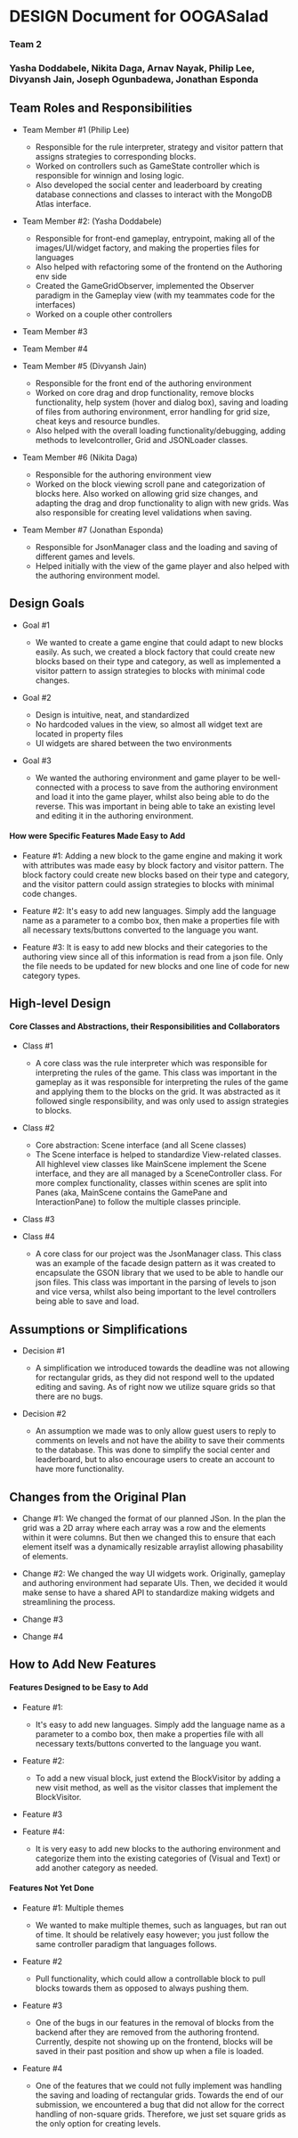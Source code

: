 # DESIGN Document for OOGASalad

### Team 2

### Yasha Doddabele, Nikita Daga, Arnav Nayak, Philip Lee, Divyansh Jain, Joseph Ogunbadewa, Jonathan Esponda

## Team Roles and Responsibilities

* Team Member #1 (Philip Lee)
    * Responsible for the rule interpreter, strategy and visitor pattern that assigns strategies to
      corresponding blocks.
    * Worked on controllers such as GameState controller which is responsible for winnign and losing
      logic.
    * Also developed the social center and leaderboard by creating database connections and classes
      to
      interact with the MongoDB Atlas interface.

* Team Member #2: (Yasha Doddabele)
    * Responsible for front-end gameplay, entrypoint, making all of the images/UI/widget
      factory, and making the properties files for languages
    * Also helped with refactoring some of the frontend on the Authoring env side
    * Created the GameGridObserver, implemented the Observer paradigm in the Gameplay view (with my
      teammates code for the interfaces)
    * Worked on a couple other controllers


* Team Member #3

* Team Member #4

* Team Member #5 (Divyansh Jain)
    * Responsible for the front end of the authoring environment
    * Worked on core drag and drop functionality, remove blocks functionality, help system (hover
      and dialog box),
      saving and loading of files from authoring environment, error handling for grid size, cheat
      keys and resource bundles.
    * Also helped with the overall loading functionality/debugging, adding methods to
      levelcontroller, Grid and JSONLoader classes.


* Team Member #6 (Nikita Daga)
    * Responsible for the authoring environment view
    * Worked on the block viewing scroll pane and categorization of blocks here. Also worked on
      allowing
      grid size changes, and adapting the drag and drop functionality to align with new grids. Was
      also
      responsible for creating level validations when saving.

* Team Member #7 (Jonathan Esponda)
    * Responsible for JsonManager class and the loading and saving of different games and levels.
    * Helped initially with the view of the game player and also helped with the authoring
      environment
      model.

## Design Goals

* Goal #1
    * We wanted to create a game engine that could adapt to new blocks easily. As such, we created a
      block factory that could create new blocks based on their type and category, as well as
      implemented
      a visitor pattern to assign strategies to blocks with minimal code changes.


* Goal #2
    * Design is intuitive, neat, and standardized
    * No hardcoded values in the view, so almost all widget text are located in property files
    * UI widgets are shared between the two environments

* Goal #3
    * We wanted the authoring environment and game player to be well-connected with a process to
      save from the authoring environment and load it into the game player, whilst also being able
      to do
      the reverse. This was important in being able to take an existing level and editing it in the
      authoring environment.

#### How were Specific Features Made Easy to Add

* Feature #1: Adding a new block to the game engine and making it work with attributes was made easy
  by block
  factory and visitor pattern. The block factory could create new blocks based on their type and
  category, and the visitor pattern could assign strategies to blocks with minimal code changes.

* Feature #2: It's easy to add new languages. Simply add the language name as a parameter to a combo
  box,
  then make a properties file with all necessary texts/buttons converted to the language you want.

* Feature #3: It is easy to add new blocks and their categories to the authoring view since all
  of this information is read from a json file. Only the file needs to be updated for new blocks and
  one line of code for new category types.

## High-level Design

#### Core Classes and Abstractions, their Responsibilities and Collaborators

* Class #1
    * A core class was the rule interpreter which was responsible for interpreting the rules of the
      game. This class was important in the gameplay as it was responsible for interpreting the
      rules
      of the game and applying them to the blocks on the grid. It was abstracted as it followed
      single
      responsibility, and was only used to assign strategies to blocks.

* Class #2
    * Core abstraction: Scene interface (and all Scene classes)
    * The Scene interface is helped to standardize View-related classes. All highlevel view classes
      like MainScene implement the Scene interface, and they are all managed by a SceneController
      class.
      For more complex functionality, classes within scenes are split into Panes (aka, MainScene
      contains
      the GamePane and InteractionPane) to follow the multiple classes principle.


* Class #3

* Class #4
    * A core class for our project was the JsonManager class. This class was an example of the
      facade design pattern as it was created to encapsulate the GSON library that we used to be
      able to handle our json files. This class was important in the parsing of levels to json and
      vice versa, whilst also being important to the level controllers being able to save and load.

## Assumptions or Simplifications

* Decision #1
    * A simplification we introduced towards the deadline was not allowing for rectangular grids, as
      they did not respond well to the updated editing and saving. As of right now we utilize square
      grids so that there are no bugs.

* Decision #2
    * An assumption we made was to only allow guest users to reply to comments on levels and not
      have the
      ability to save their comments to the database. This was done to simplify the social center
      and leaderboard,
      but to also encourage users to create an account to have more functionality.

## Changes from the Original Plan

* Change #1: We changed the format of our planned JSon. In the plan the grid was a 2D array where
  each array was a row and the elements within it were columns. But then we changed this to ensure
  that each element itself was a dynamically resizable arraylist allowing phasability of elements.

* Change #2: We changed the way UI widgets work. Originally, gameplay and authoring environment had
  separate UIs. Then, we decided it would make sense to have a shared API to standardize making
  widgets
  and streamlining the process.

* Change #3

* Change #4

## How to Add New Features

#### Features Designed to be Easy to Add

* Feature #1:
    * It's easy to add new languages. Simply add the language name as a parameter to a combo box,
      then make a properties file with all necessary texts/buttons converted to the language you
      want.

* Feature #2:
    * To add a new visual block, just extend the BlockVisitor by adding a new visit method, as well
      as the
      visitor classes that implement the BlockVisitor.

* Feature #3

* Feature #4:
    * It is very easy to add new blocks to the authoring environment and categorize them into the
      existing categories of (Visual and Text) or add another category as needed.

#### Features Not Yet Done

* Feature #1: Multiple themes
    * We wanted to make multiple themes, such as languages, but ran out of time. It should be
      relatively
      easy however; you just follow the same controller paradigm that languages follows.

* Feature #2
    * Pull functionality, which could allow a controllable block to pull blocks towards them as
      opposed to
      always pushing them.

* Feature #3
    * One of the bugs in our features in the removal of blocks from the backend after they are
      removed from the authoring frontend. Currently, despite not showing up on the frontend, blocks
      will be saved in their past position and show up when a file is loaded.

* Feature #4
    * One of the features that we could not fully implement was handling the saving and loading of
      rectangular grids. Towards the end of our submission, we encountered a bug that did not allow
      for the correct handling of non-square grids. Therefore, we just set square grids as the only
      option for creating levels.
 